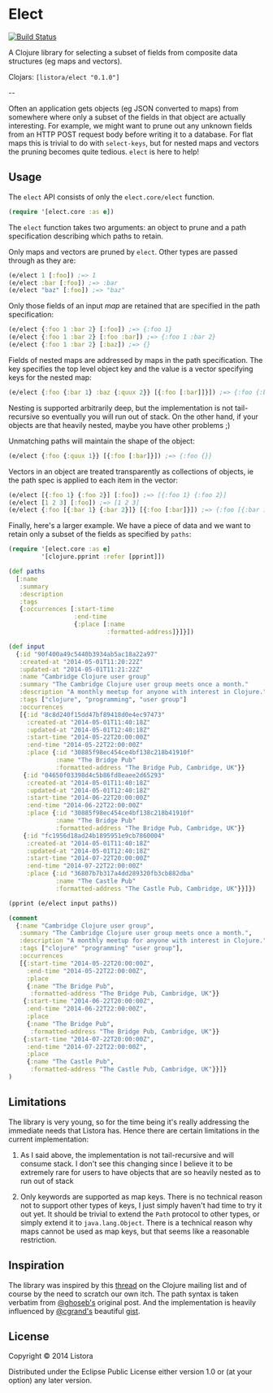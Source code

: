 # Elect

[![Build Status](https://travis-ci.org/listora/elect.png?branch=master)](https://travis-ci.org/listora/elect)

A Clojure library for selecting a subset of fields from composite data
structures (eg maps and vectors).

Clojars: `[listora/elect "0.1.0"]`

--

Often an application gets objects (eg JSON converted to maps) from
somewhere where only a subset of the fields in that object are
actually interesting. For example, we might want to prune out any
unknown fields from an HTTP POST request body before writing it to a
database. For flat maps this is trivial to do with `select-keys`, but
for nested maps and vectors the pruning becomes quite tedious. `elect`
is here to help!

## Usage

The `elect` API consists of only the `elect.core/elect` function.

```clojure
(require '[elect.core :as e])
```

The `elect` function takes two arguments: an object to prune and a
path specification describing which paths to retain.

Only maps and vectors are pruned by `elect`. Other types are passed
through as they are:

```clojure
(e/elect 1 [:foo]) ;=> 1
(e/elect :bar [:foo]) ;=> :bar
(e/elect "baz" [:foo]) ;=> "baz"
```

Only those fields of an input *map* are retained that are specified in
the path specification:

```clojure
(e/elect {:foo 1 :bar 2} [:foo]) ;=> {:foo 1}
(e/elect {:foo 1 :bar 2} [:foo :bar]) ;=> {:foo 1 :bar 2}
(e/elect {:foo 1 :bar 2} [:baz]) ;=> {}
```

Fields of nested maps are addressed by maps in the path specification.
The key specifies the top level object key and the value is a vector
specifying keys for the nested map:

```clojure
(e/elect {:foo {:bar 1} :baz {:quux 2}} [{:foo [:bar]]}]) ;=> {:foo {:bar 1}}
```

Nesting is supported arbitrarily deep, but the implementation is not
tail-recursive so eventually you will run out of stack. On the other
hand, if your objects are that heavily nested, maybe you have other
problems ;)

Unmatching paths will maintain the shape of the object:

```clojure
(e/elect {:foo {:quux 1}} [{:foo [:bar]}]) ;=> {:foo {}}
```

Vectors in an object are treated transparently as collections of
objects, ie the path spec is applied to each item in the vector:

```clojure
(e/elect [{:foo 1} {:foo 2}] [:foo]) ;=> [{:foo 1} {:foo 2}]
(e/elect [1 2 3] [:foo]) ;=> [1 2 3]
(e/elect {:foo [{:bar 1} {:bar 2}]} [{:foo [:bar]}]) ;=> {:foo [{:bar 1} {:bar 2}]}
```

Finally, here's a larger example. We have a piece of data and we want
to retain only a subset of the fields as specified by `paths`:

```clojure
(require '[elect.core :as e]
         '[clojure.pprint :refer [pprint]])

(def paths
  [:name
   :summary
   :description
   :tags
   {:occurrences [:start-time
                  :end-time
                  {:place [:name
                           :formatted-address]}]}])

(def input
  {:id "90f400a49c5440b3934ab5ac18a22a97"
   :created-at "2014-05-01T11:20:22Z"
   :updated-at "2014-05-01T11:21:22Z"
   :name "Cambridge Clojure user group"
   :summary "The Cambridge Clojure user group meets once a month."
   :description "A monthly meetup for anyone with interest in Clojure."
   :tags ["clojure", "programming", "user group"]
   :occurrences
   [{:id "8c8d240f15dd47bf89418d0e4ec97473"
     :created-at "2014-05-01T11:40:18Z"
     :updated-at "2014-05-01T12:40:18Z"
     :start-time "2014-05-22T20:00:00Z"
     :end-time "2014-05-22T22:00:00Z"
     :place {:id "30885f98ec454ce4bf138c218b41910f"
             :name "The Bridge Pub"
             :formatted-address "The Bridge Pub, Cambridge, UK"}}
    {:id "04650f03398d4c5b86fd8eaee2d65293"
     :created-at "2014-05-01T11:40:18Z"
     :updated-at "2014-05-01T12:40:18Z"
     :start-time "2014-06-22T20:00:00Z"
     :end-time "2014-06-22T22:00:00Z"
     :place {:id "30885f98ec454ce4bf138c218b41910f"
             :name "The Bridge Pub"
             :formatted-address "The Bridge Pub, Cambridge, UK"}}
    {:id "fc1956d18ad24b1895951e9cb7860004"
     :created-at "2014-05-01T11:40:18Z"
     :updated-at "2014-05-01T12:40:18Z"
     :start-time "2014-07-22T20:00:00Z"
     :end-time "2014-07-22T22:00:00Z"
     :place {:id "36807b7b317a4dd289320fb3cb882dba"
             :name "The Castle Pub"
             :formatted-address "The Castle Pub, Cambridge, UK"}}]})

(pprint (e/elect input paths))

(comment
  {:name "Cambridge Clojure user group",
   :summary "The Cambridge Clojure user group meets once a month.",
   :description "A monthly meetup for anyone with interest in Clojure.",
   :tags ["clojure" "programming" "user group"],
   :occurrences
   [{:start-time "2014-05-22T20:00:00Z",
     :end-time "2014-05-22T22:00:00Z",
     :place
     {:name "The Bridge Pub",
      :formatted-address "The Bridge Pub, Cambridge, UK"}}
    {:start-time "2014-06-22T20:00:00Z",
     :end-time "2014-06-22T22:00:00Z",
     :place
     {:name "The Bridge Pub",
      :formatted-address "The Bridge Pub, Cambridge, UK"}}
    {:start-time "2014-07-22T20:00:00Z",
     :end-time "2014-07-22T22:00:00Z",
     :place
     {:name "The Castle Pub",
      :formatted-address "The Castle Pub, Cambridge, UK"}}]}
)
```

## Limitations

The library is very young, so for the time being it's really
addressing the immediate needs that Listora has. Hence there are
certain limitations in the current implementation:

1. As I said above, the implementation is not tail-recursive and will
consume stack. I don't see this changing since I believe it to be
extremely rare for users to have objects that are so heavily nested as
to run out of stack

2. Only keywords are supported as map keys. There is no technical
reason not to support other types of keys, I just simply haven't had
time to try it out yet. It should be trivial to extend the `Path`
protocol to other types, or simply extend it to
`java.lang.Object`. There is a technical reason why maps cannot be
used as map keys, but that seems like a reasonable restriction.


## Inspiration

The library was inspired by this
[thread](https://groups.google.com/forum/#!topic/clojure/gGigc9BWzNw)
on the Clojure mailing list and of course by the need to scratch our
own itch. The path syntax is taken verbatim from
[@ghoseb's](https://github.com/ghoseb) original post. And the
implementation is heavily influenced by
[@cgrand's](https://github.com/cgrand) beautiful
[gist](https://gist.github.com/cgrand/2823916).


## License

Copyright © 2014 Listora

Distributed under the Eclipse Public License either version 1.0 or (at
your option) any later version.
